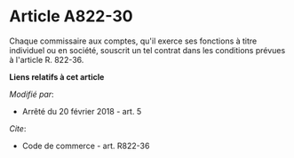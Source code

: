 # Article A822-30

Chaque commissaire aux comptes, qu'il exerce ses fonctions à titre individuel ou en société, souscrit un tel contrat dans les
conditions prévues à l'article R. 822-36.

**Liens relatifs à cet article**

_Modifié par_:

  - Arrêté du 20 février 2018 - art. 5

_Cite_:

  - Code de commerce - art. R822-36
